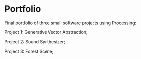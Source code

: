 # Portfolio
Final portfolio of three small software projects using Processing:  

Project 1: Generative Vector Abstraction;

Project 2: Sound Synthesizer; 

Project 3: Forest Scene;
